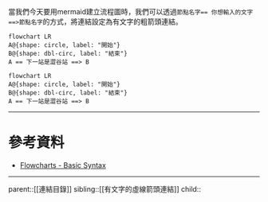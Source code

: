 當我們今天要用mermaid建立流程圖時，我們可以透過`節點名字== 你想輸入的文字 ==>節點名字`的方式，將連結設定為有文字的粗箭頭連結。
```Mermaid
flowchart LR
A@{shape: circle, label: "開始"}
B@{shape: dbl-circ, label: "結束"}
A == 下一站是澀谷站 ==> B
```
```mermaid
flowchart LR
A@{shape: circle, label: "開始"}
B@{shape: dbl-circ, label: "結束"}
A == 下一站是澀谷站 ==> B
```
- - -
# 參考資料
- [Flowcharts - Basic Syntax](https://mermaid.js.org/syntax/flowchart.html)
- - -
parent::[[連結目錄]]
sibling::[[有文字的虛線箭頭連結]]
child::